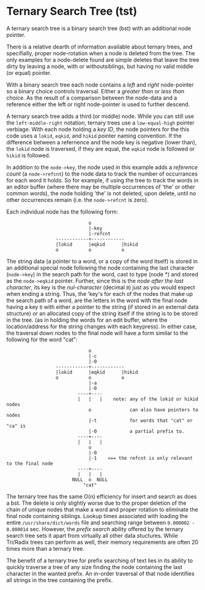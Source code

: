 # Ternary Search Tree (tst)

A ternary search tree is a binary search tree (bst) with an additional
node pointer.

There is a relative dearth of information available about ternary trees,
and specifially, proper node-rotation when a node is deleted from the tree.
The only examples for a node-delete found are simple deletes that leave the
tree dirty by leaving a node, with or withoutsiblings, but having no valid
middle (or equal) pointer.

With a binary search tree each node contains a *left* and *right* node-pointer
so a binary choice controls traversal. Either a *greater than* or *less than*
choice. As the result of a comparison between the node-data and a reference
either the left or right node-pointer is used to further descend.

A ternary search tree adds a third (or middle) node. While you can still use
the `left-middle-right` notation, ternary trees use a `low-equal-high` pointer
verbiage. With each node holding a *key ID*, the node pointers for the this
code uses a `lokid`, `eqkid`, and `hikid` pointer naming convention. If the
difference between a refernence and the node key is negative (lower than),
the `lokid` node is traversed, if they are equal, the `eqkid` node is followed
or `hikid` is followed.

In addition to the `node->key`, the node used in this example adds a
*reference count* (a `node->refcnt`) to the node data to track the number of
occurrances for each word it holds. So for example, if using the tree to track
the words in an editor buffer (where there may be multiple occurrences of 'the'
or other common words), the node holding 'the' is not deleted, upon delete,
until no other occurrences remain (i.e. the `node->refcnt` is zero).

Each individual node has the following form:
```
                              o
                              |-key
                              |-refcnt
                  ------------+------------
                  |lokid      |eqkid      |hikid
                  o           o           o
```

The string data (a pointer to a word, or a copy of the word itself) is stored
in an additional special node following the node containing the last
character (`node->key`) in the search path for the word, cast to type
(node *) and stored as the `node->eqkid` pointer. Further, since this is
the *node after the last character*, its key is the
*nul-character* (decimal `0`) just as you would expect when ending a string.
Thus, the 'key's for each of the nodes that make up the search path of a word,
are the letters in the word with the final node having a key `0` with either
a pointer to the string (if stored in an external data structure) or an
allocated copy of the string itself if the string is to be stored in the
tree. (as in holding the words for an edit buffer, where the location/address
for the string changes with each keypress). In either case, the traversal down
nodes to the final node will have a form similar to the following for the word
"cat":
```
                              o
                              |-c
                              |-0
                  ------------+------------
                  |lokid      |eqkid      |hikid
                  o           o           o
                              |-a
                              |-0
                          ----+----
                          |   |   |    note: any of the lokid or hikid nodes
                              o              can also have pointers to nodes
                              |-t            for words that "cat" or "ca" is
                              |-0            a partial prefix to.
                          ----+----
                          |   |   |
                              o
                              |-0
                              |-1    <== the refcnt is only relevant to the final node
                          ----+----
                          |   |   |
                        NULL  o  NULL
                            "cat"
```

The ternary tree has the same O(n) efficiency for insert and search as does
a bst. The delete is only slightly worse due to the proper deletion of the
chain of unique nodes that make a word and proper rotation to eliminate the
final node containing siblings. Lookup times associated with loading the
entire `/usr/share/dict/words` file and searching range between
`0.000002 - 0.000014` sec. However, the *prefix search* ability offered by
the ternary search tree sets it apart from virtually all other data
stuctures. While Tri/Radix trees can perform as well, their memory
requirements are often 20 times more than a ternary tree.

The benefit of a ternary tree for prefix searching of text lies in its
ability to quickly traverse a tree of any size finding the node containing
the last character in the wanted prefix. An in-order traversal of that node
identifies all strings in the tree containing the prefix.
